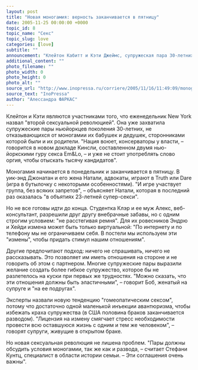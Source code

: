 ```yaml
---
layout: post
title: "Новая моногамия: верность заканчивается в пятницу"
date: 2005-11-25 00:00:00 +0000
topic_id: 8
topic_name: "Секс"
topic_slug: love
categories: [love]
subtitle: ""
announcement: "Клейтон Кабитт и Кэти Джеймс, супружеская пара 30-летних фотографов из Нью-Йорка, живут в так называемом открытом браке. Но соблюдают два правила. \"Никаких мужчин, – объясняет он. – Я бы хотел быть бисексуалом, но это противоречит моей природе. Второе: за Кэти последнее слово в выборе девушки – она не должна была заинтересована только во мне\"."
additional_content: ""
photo_filename: ""
photo_width: 0
photo_height: 0
photo_alt: ""
source_url: "http://www.inopressa.ru/corriere/2005/11/16/11:49:09/monogamia"
source_text: "InoPressa"
author: "Алессандра ФАРКАС"
---
```

Клейтон и Кэти являются участниками того, что еженедельник New York назвал "второй сексуальной революцией". Она уже захватила супружеские пары ньюйоркцев поколения 30-летних, не отказывающихся от моногамии их бабушек и дедушек, сторонниками которой были и их родители. "Нация воюет, консерваторы у власти, – говорится в новом докладе Кинсли, составленном двумя нью-йоркскими гуру секса Em&Lo, – и уже не стоит употреблять слово оргия, чтобы отыскать тысячу кандидатов".

Моногамия начинается в понедельник и заканчивается в пятницу. В уик-энд Джонатан и его жена Натали, адвокаты, играют в Truth или Dare (игра в бутылочку с некоторыми особенностями). "И игре участвует группа, без всяких запретов", – объясняет Натали, которая в последний раз оказалась "в объятиях 23-летней супер-секси".

Но не все готовы идти до конца. Студентка Клэр и ее муж Алекс, веб-консультант, разрешили друг другу внебрачные забавы, но с одним строгим условием: "не расстегивая ремня". Для их ровесников Эндрю и Хейди измена может быть только виртуальной: "По интернету и по телефону мы не ограничиваем себя. В постели мы используем эти "измены", чтобы придать стимул нашим отношениям".

Другие предпочитают подход: ничего не спрашивать, ничего не рассказывать. Это позволяет им иметь отношения на стороне и не говорить об этом с партнером. Многие супружеские пары выразили желание создать более гибкое супружество, которое бы не разлетелось на куски при первых же трудностях. "Можно сказать, что эти отношения должны быть эластичными", – говорит Боб, женатый на супруге и "на ее подругах".

Эксперты назвали новую тенденцию "гомеопатическим сексом", потому что достаточно одной маленькой инъекции авантюризма, чтобы избежать краха супружества (в США половина браков заканчивается разводом). "Лицензия на измену смягчает стресс необходимости провести всю оставшуюся жизнь с одним и тем же человеком", – говорят супруги, живущие в открытом браке.

Но новая сексуальная революция не лишена проблем. "Пары должны обсудить условия моногамии, так же как и развода, – считает Стефани Кунтц, специалист в области истории семьи. – Эти соглашения очень важны".
